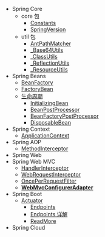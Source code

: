 * Spring Core
    * core 包
        * [Constants](spring-core/core/Constants.md)
        * [SpringVersion](spring-core/core/SpringVersion.md)
    * util 包
        * [AntPathMatcher](spring-core/util/AntPathMatcher.md)
        * [_Base64Utils](spring-core/util/Base64Utils.md)
        * [_ClassUtils](spring-core/util/ClassUtils.md)
        * [_ReflectionUtils](spring-core/util/ReflectionUtils.md)
        * [_ResourceUtils](spring-core/util/ResourceUtils.md)
* Spring Beans
    * [BeanFactory](spring-beans/BeanFactory.md)
    * [FactoryBean](spring-beans/FactoryBean.md)
    * [生命周期](spring-beans/lifecycle/index.md)
      * [InitializingBean](spring-beans/lifecycle/InitializingBean.md)
      * [BeanPostProcessor](spring-beans/lifecycle/BeanPostProcessor.md)
      * [BeanFactoryPostProcessor](spring-beans/lifecycle/BeanFactoryPostProcessor.md)
      * [DisposableBean](spring-beans/lifecycle/DisposableBean.md)
* Spring Context
    * [ApplicationContext](spring-context/ApplicationContext.md)
* Spring AOP
    - [MethodInterceptor](spring-aop/MethodInterceptor.md)
* Spring Web
* Spring Web MVC
    * [HandlerInterceptor](spring-webmvc/HandlerInterceptor.md)
    * [WebRequestInterceptor](spring-webmvc/WebRequestInterceptor.md)
    * [OncePerRequestFilter](spring-webmvc/OncePerRequestFilter.md)
    * [**WebMvcConfigurerAdapter**](spring-webmvc/WebMvcConfigurerAdapter.md)
* Spring Boot
    * [Actuator](spring-boot/actuator/index.md)
        * [Endpoints](spring-boot/actuator/endpoints.md)
        * [Endpoints 详解](spring-boot/actuator/endpoints-detail.md)
        * [ReadMore](spring-boot/actuator/read-more.md)
* Spring Cloud
